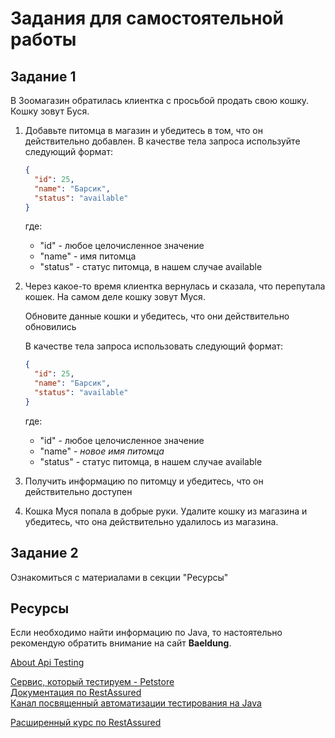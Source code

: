 # Задания для самостоятельной работы

## Задание 1

В Зоомагазин обратилась клиентка с просьбой продать свою кошку. 
Кошку зовут Буся.

1. Добавьте питомца в магазин и убедитесь в том, что он действительно добавлен.
    В качестве тела запроса используйте следующий формат:
    ```json
    {
      "id": 25,
      "name": "Барсик",
      "status": "available"
    }
    ```
    где:
   - "id" - любое целочисленное значение
   - "name" - имя питомца
   - "status" - статус питомца, в нашем случае available

2. Через какое-то время клиентка вернулась и сказала, что перепутала кошек. 
На самом деле кошку зовут Муся.

    Обновите данные кошки и убедитесь, что они действительно обновились

    В качестве тела запроса использовать следующий формат:
    ```json
    {
      "id": 25,
      "name": "Барсик",
      "status": "available"
    }
    ```
    где:
    - "id" - любое целочисленное значение
    - "name" - _новое имя питомца_
    - "status" - статус питомца, в нашем случае available

3. Получить информацию по питомцу и убедитесь, что он действительно доступен

4. Кошка Муся попала в добрые руки. 
Удалите кошку из магазина и убедитесь, что она действительно удалилось из магазина.

## Задание 2

Ознакомиться с материалами в секции "Ресурсы"

## Ресурсы

Если необходимо найти информацию по Java, то настоятельно рекомендую обратить внимание на сайт **Baeldung**.

[About Api Testing](http://makeseleniumeasy.com/kick-start-api-testing/)

[Сервис, который тестируем - Petstore](https://petstore.swagger.io/)  
[Документация по RestAssured](https://github.com/rest-assured/rest-assured/wiki/Usage)  
[Канал посвященный автоматизации тестирования на Java](https://www.youtube.com/channel/UCCOH4bOq4Xt0OxLGUQRTeTQ/videos)

[Расширенный курс по RestAssured](http://makeseleniumeasy.com/rest-assured-tutorials/)


